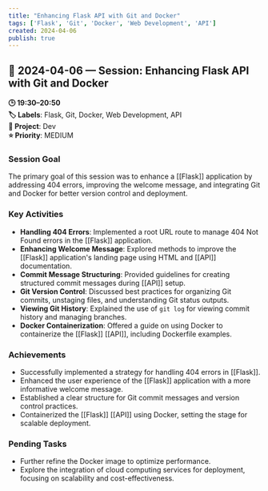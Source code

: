 ```yaml
---
title: "Enhancing Flask API with Git and Docker"
tags: ['Flask', 'Git', 'Docker', 'Web Development', 'API']
created: 2024-04-06
publish: true
---
```


## 📅 2024-04-06 — Session: Enhancing Flask API with Git and Docker

**🕒 19:30–20:50**  
**🏷️ Labels**: Flask, Git, Docker, Web Development, API  
**📂 Project**: Dev  
**⭐ Priority**: MEDIUM  


### Session Goal
The primary goal of this session was to enhance a [[Flask]] application by addressing 404 errors, improving the welcome message, and integrating Git and Docker for better version control and deployment.

### Key Activities
- **Handling 404 Errors**: Implemented a root URL route to manage 404 Not Found errors in the [[Flask]] application.
- **Enhancing Welcome Message**: Explored methods to improve the [[Flask]] application's landing page using HTML and [[API]] documentation.
- **Commit Message Structuring**: Provided guidelines for creating structured commit messages during [[API]] setup.
- **Git Version Control**: Discussed best practices for organizing Git commits, unstaging files, and understanding Git status outputs.
- **Viewing Git History**: Explained the use of `git log` for viewing commit history and managing branches.
- **Docker Containerization**: Offered a guide on using Docker to containerize the [[Flask]] [[API]], including Dockerfile examples.

### Achievements
- Successfully implemented a strategy for handling 404 errors in [[Flask]].
- Enhanced the user experience of the [[Flask]] application with a more informative welcome message.
- Established a clear structure for Git commit messages and version control practices.
- Containerized the [[Flask]] [[API]] using Docker, setting the stage for scalable deployment.

### Pending Tasks
- Further refine the Docker image to optimize performance.
- Explore the integration of cloud computing services for deployment, focusing on scalability and cost-effectiveness.
